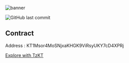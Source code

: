 ![banner](https://user-images.githubusercontent.com/85495019/220703960-bb7221c2-abd8-4e68-8c97-9177d1427197.png)

![GitHub last commit](https://img.shields.io/github/last-commit/vinayakj592/CrowdFunding) 

## Contract

Address : KT1Msor4MoSNjxaKHGK9ViRsyUKY7cD4XPRj

[Explore with TzKT](https://ghostnet.tzkt.io/KT1Msor4MoSNjxaKHGK9ViRsyUKY7cD4XPRj/operations/)
